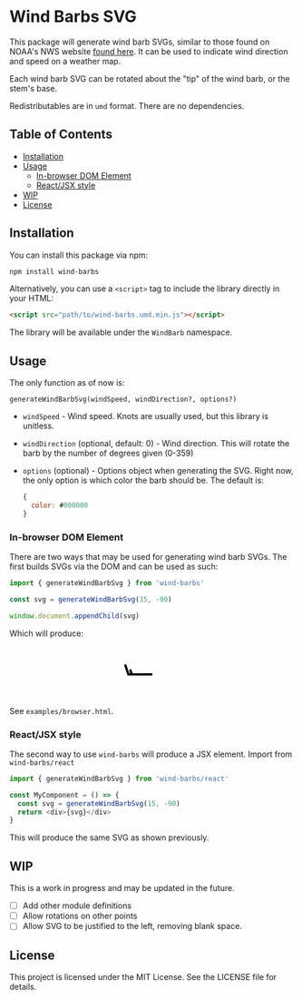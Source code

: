 # Wind Barbs SVG

This package will generate wind barb SVGs, similar to those found
on NOAA's NWS website [found here](https://www.weather.gov/hfo/windbarbinfo). It can be used to indicate wind direction and speed on a weather map.

Each wind barb SVG can be rotated about the "tip" of the wind barb, or the stem's base.

Redistributables are in `umd` format. There are no dependencies.

## Table of Contents

- [Installation](#installation)
- [Usage](#usage)
  - [In-browser DOM Element](#in-browser-dom-element)
  - [React/JSX style](#reactjsx-style)
- [WIP](#wip)
- [License](#license)

## Installation

You can install this package via npm:

```bash
npm install wind-barbs
```

Alternatively, you can use a `<script>` tag to include the library directly in your HTML:

```html
<script src="path/to/wind-barbs.umd.min.js"></script>
```

The library will be available under the `WindBarb` namespace.

## Usage

The only function as of now is:

`generateWindBarbSvg(windSpeed, windDirection?, options?)`

- `windSpeed` - Wind speed. Knots are usually used, but this library is unitless.
- `windDirection` (optional, default: 0) - Wind direction. This will rotate the barb by the number of degrees given (0-359)
- `options` (optional) - Options object when generating the SVG. Right now, the only option is which color the barb should be. The default is:

  ```javascript
  {
    color: #000000
  }
  ```

### In-browser DOM Element

There are two ways that may be used for generating wind barb SVGs. The first builds SVGs via the DOM and can be used as such:

```javascript
import { generateWindBarbSvg } from 'wind-barbs'

const svg = generateWindBarbSvg(15, -90)

window.document.appendChild(svg)
```

Which will produce:

<div style="display:flex;justify-content:center;margin-bottom:4em;">
<svg viewBox="0 0 18 25" xmlns="http://www.w3.org/2000/svg" style="transform: rotate(-90deg); transform-origin: center bottom; height: 50px;background-color:white"><polyline points="9,25 9,3.9 17.7,0.95" fill="none" stroke="black" stroke-width="2"></polyline><line x1="9" y1="6.85" x2="13.35" y2="5.3999999999999995" stroke="black" stroke-width="2"></line></svg>
</div>

See `examples/browser.html`.

### React/JSX style

The second way to use `wind-barbs` will produce a JSX element. Import from `wind-barbs/react`

```javascript
import { generateWindBarbSvg } from 'wind-barbs/react'

const MyComponent = () => {
  const svg = generateWindBarbSvg(15, -90)
  return <div>{svg}</div>
}
```

This will produce the same SVG as shown previously.

## WIP

This is a work in progress and may be updated in the future.

- [ ] Add other module definitions
- [ ] Allow rotations on other points
- [ ] Allow SVG to be justified to the left, removing blank space.

## License

This project is licensed under the MIT License. See the LICENSE file for details.
